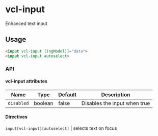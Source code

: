# vcl-input

Enhanced text input

## Usage

```html
<input vcl-input [(ngModel)]="data">
<input vcl-input autoselect>
```

### API

#### vcl-input attributes

Name            | Type    | Default | Description
--------------- | ------- | ------- | -----------------------------------------------
`disabled`      | boolean | false   | Disables the input when true

#### Directives

`input[vcl-input][autoselect]`      | selects text on focus

